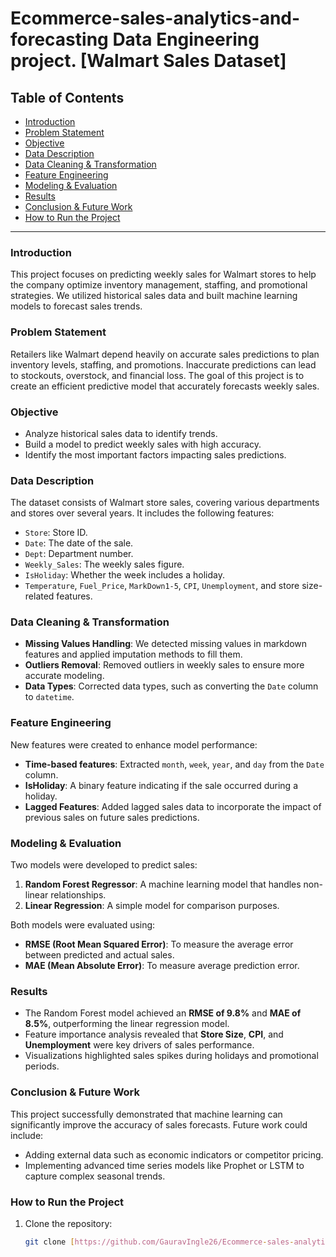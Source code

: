 # Ecommerce-sales-analytics-and-forecasting Data Engineering project. [Walmart Sales Dataset]

## Table of Contents
- [Introduction](#introduction)
- [Problem Statement](#problem-statement)
- [Objective](#objective)
- [Data Description](#data-description)
- [Data Cleaning & Transformation](#data-cleaning--transformation)
- [Feature Engineering](#feature-engineering)
- [Modeling & Evaluation](#modeling--evaluation)
- [Results](#results)
- [Conclusion & Future Work](#conclusion--future-work)
- [How to Run the Project](#how-to-run-the-project)

---

### Introduction
This project focuses on predicting weekly sales for Walmart stores to help the company optimize inventory management, staffing, and promotional strategies. We utilized historical sales data and built machine learning models to forecast sales trends.

### Problem Statement
Retailers like Walmart depend heavily on accurate sales predictions to plan inventory levels, staffing, and promotions. Inaccurate predictions can lead to stockouts, overstock, and financial loss. The goal of this project is to create an efficient predictive model that accurately forecasts weekly sales.

### Objective
- Analyze historical sales data to identify trends.
- Build a model to predict weekly sales with high accuracy.
- Identify the most important factors impacting sales predictions.

### Data Description
The dataset consists of Walmart store sales, covering various departments and stores over several years. It includes the following features:
- `Store`: Store ID.
- `Date`: The date of the sale.
- `Dept`: Department number.
- `Weekly_Sales`: The weekly sales figure.
- `IsHoliday`: Whether the week includes a holiday.
- `Temperature`, `Fuel_Price`, `MarkDown1-5`, `CPI`, `Unemployment`, and store size-related features.

### Data Cleaning & Transformation
- **Missing Values Handling**: We detected missing values in markdown features and applied imputation methods to fill them.
- **Outliers Removal**: Removed outliers in weekly sales to ensure more accurate modeling.
- **Data Types**: Corrected data types, such as converting the `Date` column to `datetime`.

### Feature Engineering
New features were created to enhance model performance:
- **Time-based features**: Extracted `month`, `week`, `year`, and `day` from the `Date` column.
- **IsHoliday**: A binary feature indicating if the sale occurred during a holiday.
- **Lagged Features**: Added lagged sales data to incorporate the impact of previous sales on future sales predictions.

### Modeling & Evaluation
Two models were developed to predict sales:
1. **Random Forest Regressor**: A machine learning model that handles non-linear relationships.
2. **Linear Regression**: A simple model for comparison purposes.

Both models were evaluated using:
- **RMSE (Root Mean Squared Error)**: To measure the average error between predicted and actual sales.
- **MAE (Mean Absolute Error)**: To measure average prediction error.

### Results
- The Random Forest model achieved an **RMSE of 9.8%** and **MAE of 8.5%**, outperforming the linear regression model.
- Feature importance analysis revealed that **Store Size**, **CPI**, and **Unemployment** were key drivers of sales performance.
- Visualizations highlighted sales spikes during holidays and promotional periods.

### Conclusion & Future Work
This project successfully demonstrated that machine learning can significantly improve the accuracy of sales forecasts. Future work could include:
- Adding external data such as economic indicators or competitor pricing.
- Implementing advanced time series models like Prophet or LSTM to capture complex seasonal trends.

### How to Run the Project
1. Clone the repository:
   ```bash
   git clone [https://github.com/GauravIngle26/Ecommerce-sales-analytics-and-forecasting-project.git]

